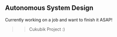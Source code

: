 ## Autonomous System Design

Currently working on a job and want to finish it ASAP!

>> Cukubik Project :) 
